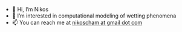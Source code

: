 - 👋 Hi, I’m Nikos
- 👀 I’m interested in computational modeling of wetting phenomena
- 📫 You can reach me at <a href="mailto:nikoscham@gmail.com">nikoscham at gmail dot com</a>

<!---
- 🌱 I’m currently learning ...
- 💞️ I’m looking to collaborate on ...
--->

<!---
nikoscham/nikoscham is a ✨ special ✨ repository because its `README.md` (this file) appears on your GitHub profile.
You can click the Preview link to take a look at your changes.
--->
